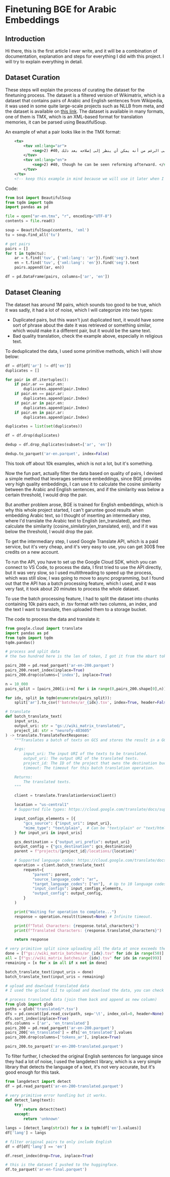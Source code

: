 # Finetuning BGE for Arabic Embeddings
## Introduction
Hi there, this is the first article I ever write, and it will be a combination of documentation, explanation and steps for everything I did with this project. I will try to explain everything in detail.
## Dataset Curation
These steps will explain the process of curating the dataset for the finetuning process. The dataset is a filtered version of Wikimatrix, which is a dataset that contains pairs of Arabic and English sentences from Wikipedia, it was used in some quite large-scale projects such as NLLB from meta, and the dataset is available on [this link](https://opus.nlpl.eu/WikiMatrix.php).
The dataset is available in many formats, one of them is TMX, which is an XML-based format for translation memories, it can be parsed using BeautifulSoup.

An example of what a pair looks like in the TMX format:

```xml
    <tu>
        <tuv xml:lang="ar">
            <seg>2) #40, على الرغم من أنه يمكن أن ينظر إلى إصلاحه بعد ذلك. </seg>
        </tuv>
        <tuv xml:lang="en">
            <seg>2) #40, though he can be seen reforming afterward. </seg>
        </tuv>
    </tu>
    <!-- keep this example in mind because we will use it later when I talk about the quality of the Data -->
```

Code:

```python
from bs4 import BeautifulSoup
from tqdm import tqdm
import pandas as pd

file = open("ar-en.tmx", "r", encoding="UTF-8")
contents = file.read()

soup = BeautifulSoup(contents, 'xml')
tu = soup.find_all('tu')

# get pairs
pairs = []
for t in tqdm(tu):
    ar = t.find('tuv', {'xml:lang': 'ar'}).find('seg').text
    en = t.find('tuv', {'xml:lang': 'en'}).find('seg').text
    pairs.append((ar, en))

df = pd.DataFrame(pairs, columns=['ar', 'en'])
```

## Dataset Cleaning

The dataset has around 1M pairs, which sounds too good to be true, which it was sadly, it had a lot of noise, which I will categorize into two types:

- Duplicated pairs, but this wasn't just duplicated text, it would have some sort of phrase about the date it was retrieved or something similar, which would make it a different pair, but it would be the same text.
- Bad quality translation, check the example above, especially in religious text.

To deduplicated the data, I used some primitive methods, which I will show below:

```python
df = df[df['ar'] != df['en']]
duplicates = []

for pair in df.itertuples():
    if pair.ar == pair.en:
        duplicates.append(pair.Index)
    if pair.en == pair.ar:
        duplicates.append(pair.Index)
    if pair.ar in pair.en:
        duplicates.append(pair.Index)
    if pair.en in pair.ar:
        duplicates.append(pair.Index)

duplicates = list(set(duplicates))

df = df.drop(duplicates)

dedup = df.drop_duplicates(subset=['ar', 'en'])

dedup.to_parquet('ar-en.parquet', index=False)
```

This took off about 10k examples, which is not a lot, but it's something.

Now the fun part, actually filter the data based on quality of pairs, I devised a simple method that leverages sentence embeddings, since BGE provides very high quality embeddings, I can use it to calculate the cosine similarity between the Arabic and English sentences, and if the similarity was below a certain threshold, I would drop the pair.

But another problem arose, BGE is trained for English embeddings, which is why this whole project started, I can't garuntee good results when embedding Arabic text, so I thought of inserting an intermediary step, where I'd translate the Arabic text to English (en_translated), and then calculate the similarity (cosine_similatiry(en_translated, en)), and if it was below the threshold, I would drop the pair.

To get the intermediary step, I used Google Translate API, which is a paid service, but it's very cheap, and it's very easy to use, you can get 300$ free credits on a new account.

To run the API, you have to set up the Google Cloud SDK, which you can connect to VS Code, to process the data, I first tried to use the API directly, but it was very slow, so I used multithreading to speed up the process, which was still slow, I was going to move to async programming, but I found out that the API has a batch processing feature, which I used, and it was very fast, it took about 20 minutes to process the whole dataset.

To use the batch processing feature, I had to split the dataset into chunks containing 10k pairs each, in .tsv format with two columns, an index, and the text I want to translate, then uploaded them to a storage bucket.

The code to process the data and translate it:

```python
from google.cloud import translate
import pandas as pd
from tqdm import tqdm
tqdm.pandas()

# process and split data
# the two hundred here is the len of token, I got it from the mbart tokenizer, which I was going to use for translation, but I ended up using Google Translate API, mbart takes a max seq len of 200, but I filtered the data based on it anyways.

pairs_200 = pd.read_parquet('ar-en-200.parquet')
pairs_200.reset_index(inplace=True)
pairs_200.drop(columns=['index'], inplace=True)

n = 10_000
pairs_split = [pairs_200[i:i+n] for i in range(0,pairs_200.shape[0],n)]

for idx, split in tqdm(enumerate(pairs_split)):
    split['ar'].to_csv(f'batches/ar_{idx}.tsv', index=True, header=False, sep='\t')

# translate
def batch_translate_text(
    input_uris,
    output_uri: str = "gs://wiki_matrix_translated/",
    project_id: str = "neurofy-403605"
) -> translate.TranslateTextResponse:
    """Translates a batch of texts on GCS and stores the result in a GCS location.

    Args:
        input_uri: The input URI of the texts to be translated.
        output_uri: The output URI of the translated texts.
        project_id: The ID of the project that owns the destination bucket.
        timeout: The timeout for this batch translation operation.

    Returns:
        The translated texts.
    """

    client = translate.TranslationServiceClient()

    location = "us-central1"
    # Supported file types: https://cloud.google.com/translate/docs/supported-formats

    input_configs_elements = [{
        "gcs_source": {"input_uri": input_uri},
        "mime_type": "text/plain",  # Can be "text/plain" or "text/html".
    } for input_uri in input_uris]

    gcs_destination = {"output_uri_prefix": output_uri}
    output_config = {"gcs_destination": gcs_destination}
    parent = f"projects/{project_id}/locations/{location}"

    # Supported language codes: https://cloud.google.com/translate/docs/languages
    operation = client.batch_translate_text(
        request={
            "parent": parent,
            "source_language_code": "ar",
            "target_language_codes": ["en"],  # Up to 10 language codes here.
            "input_configs": input_configs_elements,
            "output_config": output_config,
        }
    )

    print("Waiting for operation to complete...")
    response = operation.result(timeout=None) # Infinite timeout.

    print(f"Total Characters: {response.total_characters}")
    print(f"Translated Characters: {response.translated_characters}")

    return response

# very primitive split since uploading all the data at once exceeds the limit
done = [f"gs://wiki_matrix_batches/ar_{idx}.tsv" for idx in range(50)]
all = [f"gs://wiki_matrix_batches/ar_{idx}.tsv" for idx in range(99)]
remaining = [x for x in all if x not in done]

batch_translate_text(input_uris = done)
batch_translate_text(input_uris = remaining)

# upload and download translated data
# I used the gcloud CLI to upload and download the data, you can check it out in the cloud documentation.

# process translated data (join them back and append as new column)
from glob import glob
paths = glob('translated/*.tsv')
dfs = pd.concat([pd.read_csv(path, sep='\t', index_col=0, header=None) for path in paths])
dfs.sort_index(inplace=True)
dfs.columns = ['ar', 'en_translated']
pairs_200 = pd.read_parquet('ar-en-200.parquet')
pairs_200['en_translated'] = dfs['en_translated'].values
pairs_200.drop(columns=['tokens_ar'], inplace=True)

pairs_200.to_parquet('ar-en-200-translated.parquet')
```

To filter further, I checked the original English sentences for language since they had a lot of noise, I used the langdetect library, which is a very simple library that detects the language of a text, it's not very accurate, but it's good enough for this task.

```python
from langdetect import detect
df = pd.read_parquet('ar-en-200-translated.parquet')

# very primitive error handling but it works.
def detect_lang(text):
    try:
        return detect(text)
    except:
        return 'unknown'

langs = [detect_lang(str(x)) for x in tqdm(df['en'].values)]
df['lang'] = langs

# filter original pairs to only include English
df = df[df['lang'] == 'en']

df.reset_index(drop=True, inplace=True)

# this is the dataset I pushed to the huggingface.
df.to_parquet('ar-en-final.parquet')
```



